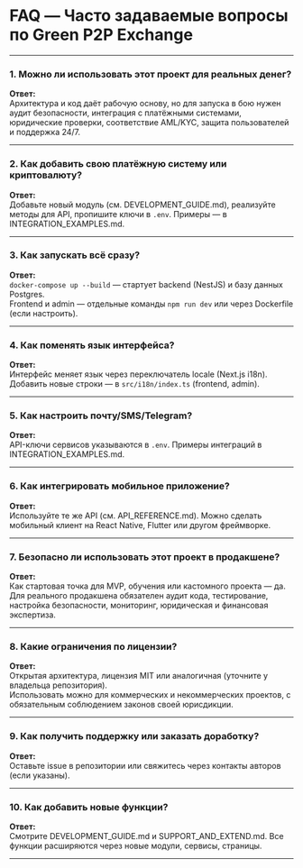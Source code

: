 # FAQ — Часто задаваемые вопросы по Green P2P Exchange

---

### 1. Можно ли использовать этот проект для реальных денег?

**Ответ:**  
Архитектура и код даёт рабочую основу, но для запуска в бою нужен аудит безопасности, интеграция с платёжными системами, юридические проверки, соответствие AML/KYC, защита пользователей и поддержка 24/7.

---

### 2. Как добавить свою платёжную систему или криптовалюту?

**Ответ:**  
Добавьте новый модуль (см. DEVELOPMENT_GUIDE.md), реализуйте методы для API, пропишите ключи в `.env`. Примеры — в INTEGRATION_EXAMPLES.md.

---

### 3. Как запускать всё сразу?

**Ответ:**  
`docker-compose up --build` — стартует backend (NestJS) и базу данных Postgres.  
Frontend и admin — отдельные команды `npm run dev` или через Dockerfile (если настроить).

---

### 4. Как поменять язык интерфейса?

**Ответ:**  
Интерфейс меняет язык через переключатель locale (Next.js i18n). Добавить новые строки — в `src/i18n/index.ts` (frontend, admin).

---

### 5. Как настроить почту/SMS/Telegram?

**Ответ:**  
API-ключи сервисов указываются в `.env`. Примеры интеграций в INTEGRATION_EXAMPLES.md.

---

### 6. Как интегрировать мобильное приложение?

**Ответ:**  
Используйте те же API (см. API_REFERENCE.md). Можно сделать мобильный клиент на React Native, Flutter или другом фреймворке.

---

### 7. Безопасно ли использовать этот проект в продакшене?

**Ответ:**  
Как стартовая точка для MVP, обучения или кастомного проекта — да.  
Для реального продакшена обязателен аудит кода, тестирование, настройка безопасности, мониторинг, юридическая и финансовая экспертиза.

---

### 8. Какие ограничения по лицензии?

**Ответ:**  
Открытая архитектура, лицензия MIT или аналогичная (уточните у владельца репозитория).  
Использовать можно для коммерческих и некоммерческих проектов, с обязательным соблюдением законов своей юрисдикции.

---

### 9. Как получить поддержку или заказать доработку?

**Ответ:**  
Оставьте issue в репозитории или свяжитесь через контакты авторов (если указаны).

---

### 10. Как добавить новые функции?

**Ответ:**  
Смотрите DEVELOPMENT_GUIDE.md и SUPPORT_AND_EXTEND.md. Все функции расширяются через новые модули, сервисы, страницы.

---
